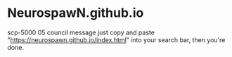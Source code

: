 # NeurospawN.github.io

scp-5000 05 council message
just copy and paste "https://neurospawn.github.io/index.html" into your search bar, then you're done.
